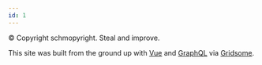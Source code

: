 ```yaml
---
id: 1
---
```


© Copyright schmopyright. Steal and improve.

This site was built from the ground up with [Vue](https://vuejs.org/) and [GraphQL](https://graphql.org/) via [Gridsome](https://gridsome.org/).

<!-- I wrote a [blog post](./blog/gridsome) about it. -->
